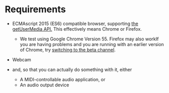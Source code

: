 # Requirements

* ECMAscript 2015 \(ES6\) compatible browser, supporting [the getUserMedia API.](https://developer.mozilla.org/en-US/docs/Web/API/MediaDevices/getUserMedia) This effectively means Chrome or Firefox.

  * We test using Google Chrome Version 55. Firefox may also workIf you are having problems and you are running with an earlier version of Chrome, try [switching to the beta channel](http://blog.chromium.org/2009/01/google-chrome-release-channels.html).

* Webcam

* and, so that you can actually do something with it, either

  * A MIDI-controllable audio application, or
  * An audio output device



